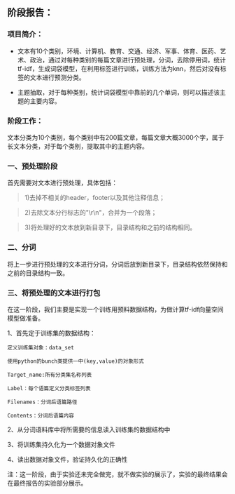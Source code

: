 ## 阶段报告：
### 项目简介：
+ 文本有10个类别，环境、计算机、教育、交通、经济、军事、体育、医药、艺术、政治，通过对每种类别的每篇文章进行预处理，分词，去除停用词，统计tf-idf，生成词袋模型，在利用标签进行训练，训练方法为knn，然后对没有标签的文本进行预测分类。

+ 主题抽取，对于每种类别，统计词袋模型中靠前的几个单词，则可以描述该主题的主要内容。

### 阶段工作：
文本分类为10个类别，每个类别中有200篇文章，每篇文章大概3000个字，属于长文本分类，对于每个类别，提取其中的主题内容。

### 一、预处理阶段
首先需要对文本进行预处理，具体包括：
> 1)去掉不相关的header，footer以及其他注释信息；

> 2)去除文本分行标志的"\r\n"，合并为一个段落；

> 3)将处理好的文本放到新目录下，目录结构和之前的结构相同。

### 二、分词
将上一步进行预处理的文本进行分词，分词后放到新目录下，目录结构依然保持和之前的目录结构一致。

### 三、将预处理的文本进行打包
在这一阶段，我们主要是实现一个训练用预料数据结构，为做计算tf-idf向量空间模型做准备。

1、首先定于训练集的数据结构：

    定义训练集对象：data_set

    使用python的bunch类提供一中(key,value)的对象形式

    Target_name:所有分类集名称列表

    Label：每个语篇定义分类标签列表

    Filenames：分词后语篇路径

    Contents：分词后语篇内容

2、从分词语料库中将所需要的信息读入训练集的数据结构中

3、将训练集持久化为一个数据对象文件

4、读出数据对象文件，验证持久化的正确性


注：这一阶段，由于实验还未完全做完，就不做实验的展示了，实验的最终结果会在最终报告的实验部分展示。
